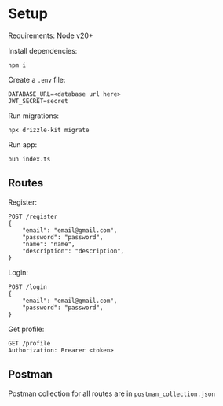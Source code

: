 
# Setup

Requirements: Node v20+

Install dependencies:
```
npm i
```

Create a `.env` file:

```
DATABASE_URL=<database url here>
JWT_SECRET=secret
```

Run migrations:
```
npx drizzle-kit migrate
```

Run app:
```
bun index.ts
```

## Routes

Register:

```
POST /register
{
    "email": "email@gmail.com",
    "password": "password",
    "name": "name",
    "description": "description",
}
```

Login:

```
POST /login
{
    "email": "email@gmail.com",
    "password": "password",
}
```

Get profile:

```
GET /profile
Authorization: Brearer <token>
```

## Postman

Postman collection for all routes are in `postman_collection.json`